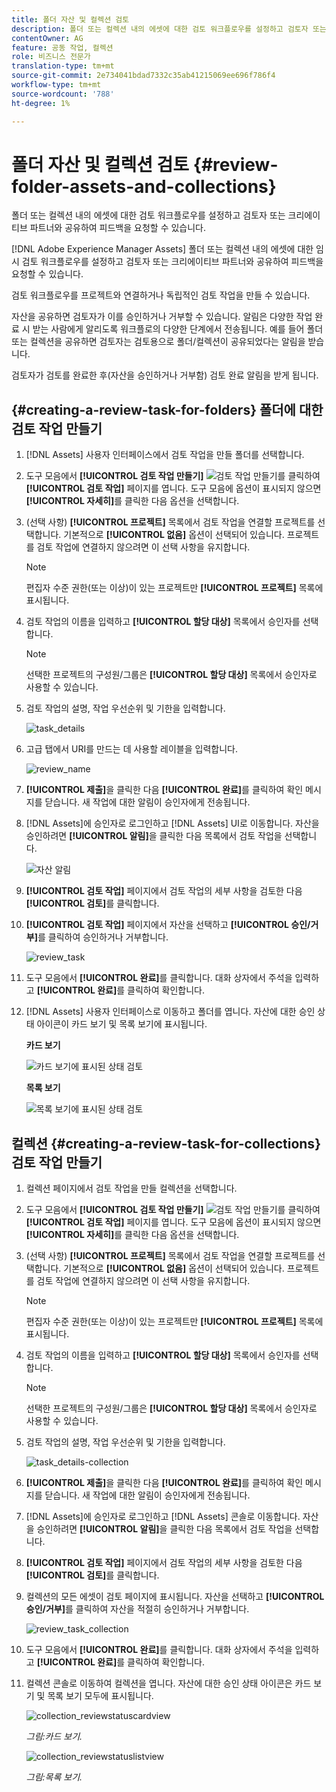 ```yaml
---
title: 폴더 자산 및 컬렉션 검토
description: 폴더 또는 컬렉션 내의 에셋에 대한 검토 워크플로우를 설정하고 검토자 또는 크리에이티브 파트너와 공유하여 피드백을 요청할 수 있습니다.
contentOwner: AG
feature: 공동 작업, 컬렉션
role: 비즈니스 전문가
translation-type: tm+mt
source-git-commit: 2e734041bdad7332c35ab41215069ee696f786f4
workflow-type: tm+mt
source-wordcount: '788'
ht-degree: 1%

---
```



# 폴더 자산 및 컬렉션 검토 {#review-folder-assets-and-collections}

폴더 또는 컬렉션 내의 에셋에 대한 검토 워크플로우를 설정하고 검토자 또는 크리에이티브 파트너와 공유하여 피드백을 요청할 수 있습니다.

[!DNL Adobe Experience Manager Assets] 폴더 또는 컬렉션 내의 에셋에 대한 임시 검토 워크플로우를 설정하고 검토자 또는 크리에이티브 파트너와 공유하여 피드백을 요청할 수 있습니다.

검토 워크플로우를 프로젝트와 연결하거나 독립적인 검토 작업을 만들 수 있습니다.

자산을 공유하면 검토자가 이를 승인하거나 거부할 수 있습니다. 알림은 다양한 작업 완료 시 받는 사람에게 알리도록 워크플로의 다양한 단계에서 전송됩니다. 예를 들어 폴더 또는 컬렉션을 공유하면 검토자는 검토용으로 폴더/컬렉션이 공유되었다는 알림을 받습니다.

검토자가 검토를 완료한 후(자산을 승인하거나 거부함) 검토 완료 알림을 받게 됩니다.

## {#creating-a-review-task-for-folders} 폴더에 대한 검토 작업 만들기

1. [!DNL Assets] 사용자 인터페이스에서 검토 작업을 만들 폴더를 선택합니다.
1. 도구 모음에서 **[!UICONTROL 검토 작업 만들기]** ![검토 작업 만들기](assets/do-not-localize/create-review-task.png)를 클릭하여 **[!UICONTROL 검토 작업]** 페이지를 엽니다. 도구 모음에 옵션이 표시되지 않으면 **[!UICONTROL 자세히]**&#x200B;를 클릭한 다음 옵션을 선택합니다.

1. (선택 사항) **[!UICONTROL 프로젝트]** 목록에서 검토 작업을 연결할 프로젝트를 선택합니다. 기본적으로 **[!UICONTROL 없음]** 옵션이 선택되어 있습니다. 프로젝트를 검토 작업에 연결하지 않으려면 이 선택 사항을 유지합니다.

   >[!NOTE]
   >
   >편집자 수준 권한(또는 이상)이 있는 프로젝트만 **[!UICONTROL 프로젝트]** 목록에 표시됩니다.

1. 검토 작업의 이름을 입력하고 **[!UICONTROL 할당 대상]** 목록에서 승인자를 선택합니다.

   >[!NOTE]
   >
   >선택한 프로젝트의 구성원/그룹은 **[!UICONTROL 할당 대상]** 목록에서 승인자로 사용할 수 있습니다.

1. 검토 작업의 설명, 작업 우선순위 및 기한을 입력합니다.

   ![task_details](assets/task_details.png)

1. 고급 탭에서 URI를 만드는 데 사용할 레이블을 입력합니다.

   ![review_name](assets/review_name.png)

1. **[!UICONTROL 제출]**&#x200B;을 클릭한 다음 **[!UICONTROL 완료]**&#x200B;를 클릭하여 확인 메시지를 닫습니다. 새 작업에 대한 알림이 승인자에게 전송됩니다.
1. [!DNL Assets]에 승인자로 로그인하고 [!DNL Assets] UI로 이동합니다. 자산을 승인하려면 **[!UICONTROL 알림]**&#x200B;을 클릭한 다음 목록에서 검토 작업을 선택합니다.

   ![자산 알림](assets/aemAssetsNotification.png)

1. **[!UICONTROL 검토 작업]** 페이지에서 검토 작업의 세부 사항을 검토한 다음 **[!UICONTROL 검토]**&#x200B;를 클릭합니다.
1. **[!UICONTROL 검토 작업]** 페이지에서 자산을 선택하고 **[!UICONTROL 승인/거부]**&#x200B;를 클릭하여 승인하거나 거부합니다.

   ![review_task](assets/review_task.png)

1. 도구 모음에서 **[!UICONTROL 완료]**&#x200B;를 클릭합니다. 대화 상자에서 주석을 입력하고 **[!UICONTROL 완료]**&#x200B;를 클릭하여 확인합니다.
1. [!DNL Assets] 사용자 인터페이스로 이동하고 폴더를 엽니다. 자산에 대한 승인 상태 아이콘이 카드 보기 및 목록 보기에 표시됩니다.

   **카드 보기**

   ![카드 보기에 표시된 상태 검토](assets/chlimage_1-404.png)

   **목록 보기**

   ![목록 보기에 표시된 상태 검토](assets/review_status_listview.png)

## 컬렉션 {#creating-a-review-task-for-collections} 검토 작업 만들기

1. 컬렉션 페이지에서 검토 작업을 만들 컬렉션을 선택합니다.
1. 도구 모음에서 **[!UICONTROL 검토 작업 만들기]** ![검토 작업 만들기](assets/do-not-localize/create-review-task.png)를 클릭하여 **[!UICONTROL 검토 작업]** 페이지를 엽니다. 도구 모음에 옵션이 표시되지 않으면 **[!UICONTROL 자세히]**&#x200B;를 클릭한 다음 옵션을 선택합니다.

1. (선택 사항) **[!UICONTROL 프로젝트]** 목록에서 검토 작업을 연결할 프로젝트를 선택합니다. 기본적으로 **[!UICONTROL 없음]** 옵션이 선택되어 있습니다. 프로젝트를 검토 작업에 연결하지 않으려면 이 선택 사항을 유지합니다.

   >[!NOTE]
   >
   >편집자 수준 권한(또는 이상)이 있는 프로젝트만 **[!UICONTROL 프로젝트]** 목록에 표시됩니다.

1. 검토 작업의 이름을 입력하고 **[!UICONTROL 할당 대상]** 목록에서 승인자를 선택합니다.

   >[!NOTE]
   >
   >선택한 프로젝트의 구성원/그룹은 **[!UICONTROL 할당 대상]** 목록에서 승인자로 사용할 수 있습니다.

1. 검토 작업의 설명, 작업 우선순위 및 기한을 입력합니다.

   ![task_details-collection](assets/task_details-collection.png)

1. **[!UICONTROL 제출]**&#x200B;을 클릭한 다음 **[!UICONTROL 완료]**&#x200B;를 클릭하여 확인 메시지를 닫습니다. 새 작업에 대한 알림이 승인자에게 전송됩니다.
1. [!DNL Assets]에 승인자로 로그인하고 [!DNL Assets] 콘솔로 이동합니다. 자산을 승인하려면 **[!UICONTROL 알림]**&#x200B;을 클릭한 다음 목록에서 검토 작업을 선택합니다.
1. **[!UICONTROL 검토 작업]** 페이지에서 검토 작업의 세부 사항을 검토한 다음 **[!UICONTROL 검토]**&#x200B;를 클릭합니다.
1. 컬렉션의 모든 에셋이 검토 페이지에 표시됩니다. 자산을 선택하고 **[!UICONTROL 승인/거부]**&#x200B;를 클릭하여 자산을 적절히 승인하거나 거부합니다.

   ![review_task_collection](assets/review_task_collection.png)

1. 도구 모음에서 **[!UICONTROL 완료]**&#x200B;를 클릭합니다. 대화 상자에서 주석을 입력하고 **[!UICONTROL 완료]**&#x200B;를 클릭하여 확인합니다.
1. 컬렉션 콘솔로 이동하여 컬렉션을 엽니다. 자산에 대한 승인 상태 아이콘은 카드 보기 및 목록 보기 모두에 표시됩니다.

   ![collection_reviewstatuscardview](assets/collection_reviewstatuscardview.png)

   *그림:카드 보기.*

   ![collection_reviewstatuslistview](assets/collection_reviewstatuslistview.png)

   *그림:목록 보기.*
